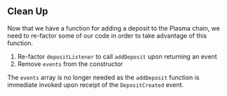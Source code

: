 ## Clean Up

Now that we have a function for adding a deposit to the Plasma chain, we need to re-factor some of our code in order to take advantage of this function.

1. Re-factor `depositListener` to call `addDeposit` upon returning an event
2. Remove `events` from the constructor

The `events` array is no longer needed as the `addDeposit` function is immediate invoked upon receipt of the `DepositCreated` event.